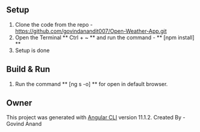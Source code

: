 ## Setup 
  1. Clone the code from the repo - https://github.com/govindanandit007/Open-Weather-App.git
  2. Open the Terminal ** Ctrl + ~ ** and run the command - ** [npm install] **
  3. Setup is done

## Build & Run
  1. Run the command ** [ng s -o] ** for open in default browser.

## Owner

This project was generated with [Angular CLI](https://github.com/angular/angular-cli) version 11.1.2.
Created By - Govind Anand
